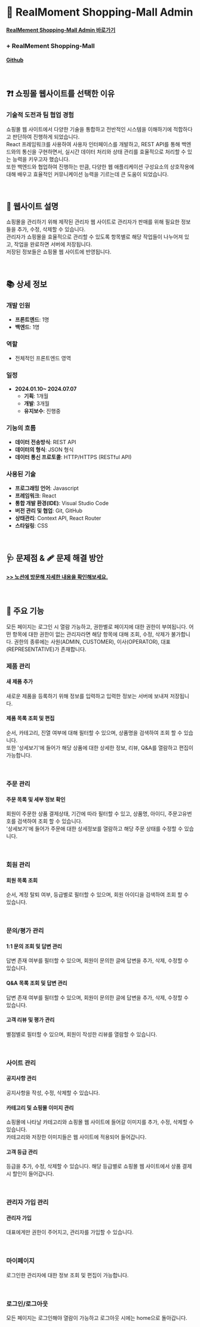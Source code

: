 # 🛒 RealMoment Shopping-Mall Admin

#### [RealMement Shopping-Mall Admin 바로가기](https://real-moment.kro.kr/)

### + RealMement Shopping-Mall

#### [Github](https://github.com/pado232/RealMoment)

</br>

## ❓❗ 쇼핑몰 웹사이트를 선택한 이유

### 기술적 도전과 팀 협업 경험

쇼핑몰 웹 사이트에서 다양한 기술을 통합하고 전반적인 시스템을 이해하기에 적합하다고 판단하여 진행하게 되었습니다.</br>
React 프레임워크를 사용하여 사용자 인터페이스를 개발하고, REST API를 통해 백엔드와의 통신을 구현하면서, 실시간 데이터 처리와 상태 관리를 효율적으로 처리할 수 있는 능력을 키우고자 했습니다.</br>
또한 백엔드와 협업하여 진행하는 만큼, 다양한 웹 애플리케이션 구성요소의 상호작용에 대해 배우고 효율적인 커뮤니케이션 능력을 기르는데 큰 도움이 되었습니다.

</br>

## 📢 웹사이트 설명

쇼핑몰을 관리하기 위해 제작된 관리자 웹 사이트로 관리자가 판매를 위해 필요한 정보들을 추가, 수정, 삭제할 수 있습니다.</br>
관리자가 쇼핑몰을 효율적으로 관리할 수 있도록 항목별로 해당 작업들이 나누어져 있고, 작업을 완료하면 서버에 저장됩니다.</br>
저장된 정보들은 쇼핑몰 웹 사이트에 반영됩니다.

</br>

## 📚 상세 정보

### 개발 인원

- **프론트엔드**: 1명
- **백엔드**: 1명

### 역할

- 전체적인 프론트엔드 영역

### 일정

- **2024.01.10~ 2024.07.07**
  - **기획**: 1개월
  - **개발**: 3개월
  - **유지보수**: 진행중

### 기능의 흐름

- **데이터 전송방식**: REST API
- **데이터의 형식**: JSON 형식
- **데이터 통신 프로토콜**: HTTP/HTTPS (RESTful API)

### 사용된 기술

- **프로그래밍 언어**: Javascript
- **프레임워크**: React
- **통합 개발 환경(IDE)**: Visual Studio Code
- **버전 관리 및 협업**: Git, GitHub
- **상태관리**: Context API, React Router
- **스타일링**: CSS

</br>

## 🩺 문제점 & 🩹 문제 해결 방안

#### [>> 노션에 방문해 자세한 내용을 확인해보세요.](https://www.notion.so/Shopping-Mall-Project-83cac7f2de6f47b48037173179d5c961)

</br>

## 🎨 주요 기능

모든 페이지는 로그인 시 열람 가능하고, 권한별로 페이지에 대한 권한이 부여됩니다. 어떤 항목에 대한 권한이 없는 관리자라면 해당 항목에 대해 조회, 수정, 삭제가 불가합니다. 권한의 종류에는 사원(ADMIN, CUSTOMER), 이사(OPERATOR), 대표(REPRESENTATIVE)가 존재합니다.

### 제품 관리

#### 새 제품 추가

새로운 제품을 등록하기 위해 정보를 입력하고 입력한 정보는 서버에 보내져 저장됩니다.

#### 제품 목록 조회 및 편집

순서, 카테고리, 진열 여부에 대해 필터할 수 있으며, 상품명을 검색하여 조회 할 수 있습니다. <br/>
또한 '상세보기'에 들어가 해당 상품에 대한 상세한 정보, 리뷰, Q&A를 열람하고 편집이 가능합니다.

</br>

### 주문 관리

#### 주문 목록 및 세부 정보 확인

회원이 주문한 상품 결제상태, 기간에 따라 필터할 수 있고, 상품명, 아이디, 주문고유번호를 검색하여 조회 할 수 있습니다. <br/>
'상세보기'에 들어가 주문애 대한 상세정보를 열람하고 해당 주문 상태를 수정할 수 있습니다.

</br>

### 회원 관리

#### 회원 목록 조회

순서, 계정 탈퇴 여부, 등급별로 필터할 수 있으며, 회원 아이디을 검색하여 조회 할 수 있습니다.

</br>

### 문의/평가 관리

#### 1:1 문의 조회 및 답변 관리

답변 존재 여부를 필터할 수 있으며, 회원이 문의한 글에 답변을 추가, 삭제, 수정할 수 있습니다.

#### Q&A 목록 조회 및 답변 관리

답변 존재 여부를 필터할 수 있으며, 회원이 문의한 글에 답변을 추가, 삭제, 수정할 수 있습니다.

#### 고객 리뷰 및 평가 관리

별점별로 필터할 수 있으며, 회원이 작성한 리뷰를 열람할 수 있습니다.

</br>

### 사이트 관리

#### 공지사항 관리

공지사항을 작성, 수정, 삭제할 수 있습니다.

#### 카테고리 및 쇼핑몰 이미지 관리

쇼핑몰에 나타날 카테고리와 쇼핑몰 웹 사이트에 들어갈 이미지를 추가, 수정, 삭제할 수 있습니다.<br/>
카테고리와 저장한 이미지들은 웹 사이트에 적용되어 들어갑니다.

#### 고객 등급 관리

등급을 추가, 수정, 삭제할 수 있습니다. 해당 등급별로 쇼핑몰 웹 사이트에서 상품 결제 시 할인이 들어갑니다.

</br>

### 관리자 가입 관리

#### 관리자 가입

대표에게만 권한이 주어지고, 관리자를 가입할 수 있습니다.

</br>

### 마이페이지

로그인한 관리자에 대한 정보 조회 및 편집이 가능합니다.

</br>

### 로그인/로그아웃

모든 페이지는 로그인해야 열람이 가능하고 로그아웃 시에는 home으로 돌아갑니다.

</br>
